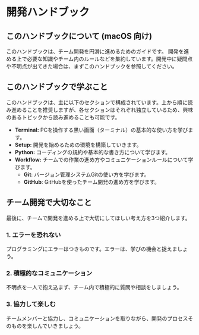 # 開発ハンドブック

## このハンドブックについて (macOS 向け)

このハンドブックは、チーム開発を円滑に進めるためのガイドです。
開発を進める上で必要な知識やチーム内のルールなどを集約しています。開発中に疑問点や不明点が出てきた場合は、まずこのハンドブックを参照してください。

## このハンドブックで学ぶこと

このハンドブックは、主に以下のセクションで構成されています。上から順に読み進めることを推奨しますが、各セクションはそれぞれ独立しているため、興味のあるトピックから読み進めることも可能です。

- **Terminal:** PCを操作する黒い画面（ターミナル）の基本的な使い方を学びます。
- **Setup:** 開発を始めるための環境を構築していきます。
- **Python:** コーディングの規約や基本的な書き方について学びます。
- **Workflow:** チームでの作業の進め方やコミュニケーションルールについて学びます。
  - **Git**: バージョン管理システムGitの使い方を学びます。
  - **GitHub**: GitHubを使ったチーム開発の進め方を学びます。

## チーム開発で大切なこと

最後に、チームで開発を進める上で大切にしてほしい考え方を3つ紹介します。

### 1. エラーを恐れない

プログラミングにエラーはつきものです。エラーは、学びの機会と捉えましょう。

### 2. 積極的なコミュニケーション

不明点を一人で抱え込まず、チーム内で積極的に質問や相談をしましょう。

### 3. 協力して楽しむ

チームメンバーと協力し、コミュニケーションを取りながら、開発のプロセスそのものを楽しんでいきましょう。
